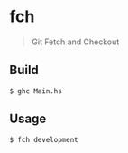 # fch

> Git Fetch and Checkout

## Build

```shell
$ ghc Main.hs
```

## Usage

```shell
$ fch development
```
